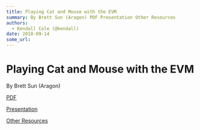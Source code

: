 ```yaml
---
title: Playing Cat and Mouse with the EVM
summary: By Brett Sun (Aragon) PDF Presentation Other Resources
authors:
  - Kendall Cole (@kendall)
date: 2018-09-14
some_url: 
---
```


# Playing Cat and Mouse with the EVM

By Brett Sun (Aragon)

[PDF](https://github.com/ethberlin-hackathon/Talks-presentations/blob/master/resources/cat-and-mouse/pdf.pdf)

[Presentation](https://github.com/ethberlin-hackathon/Talks-presentations/blob/master/resources/cat-and-mouse/keynote.key)

[Other Resources](https://get.status.im/)